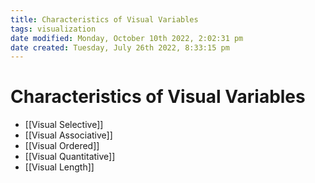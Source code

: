 ```yaml
---
title: Characteristics of Visual Variables
tags: visualization
date modified: Monday, October 10th 2022, 2:02:31 pm
date created: Tuesday, July 26th 2022, 8:33:15 pm
---
```


# Characteristics of Visual Variables
- [[Visual Selective]]
- [[Visual Associative]]
- [[Visual Ordered]]
- [[Visual Quantitative]]
- [[Visual Length]] 



